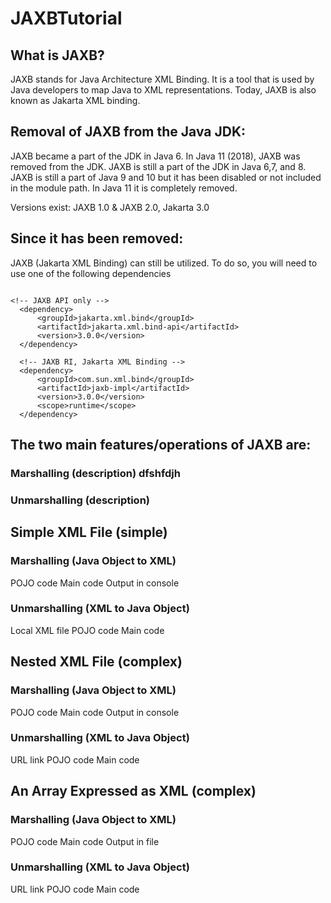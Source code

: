 # JAXBTutorial
## What is JAXB?
JAXB stands for Java Architecture XML Binding. It is a tool that is used by Java developers to map Java to XML representations. Today, JAXB  is also  known as Jakarta XML binding.

## Removal of JAXB from the Java JDK:
JAXB became a part of the JDK in Java 6. In Java 11 (2018), JAXB was removed from the JDK. 
JAXB is still a part of the JDK in Java 6,7, and 8.
JAXB is still a part of Java 9 and 10 but it has been disabled or not included in the module path. 
In Java 11 it is completely removed.

Versions exist:  JAXB 1.0 &  JAXB 2.0, Jakarta 3.0

## Since it has been removed:
JAXB (Jakarta XML Binding) can still be utilized. To do so, you will need to use one of the following dependencies

```

<!-- JAXB API only -->
  <dependency>
      <groupId>jakarta.xml.bind</groupId>
      <artifactId>jakarta.xml.bind-api</artifactId>
      <version>3.0.0</version>
  </dependency>

  <!-- JAXB RI, Jakarta XML Binding -->
  <dependency>
      <groupId>com.sun.xml.bind</groupId>
      <artifactId>jaxb-impl</artifactId>
      <version>3.0.0</version>
      <scope>runtime</scope>
  </dependency>

```


## The two main features/operations of JAXB are:
### Marshalling  (description) dfshfdjh
### Unmarshalling (description)

## Simple XML File (simple)
### Marshalling (Java Object to XML)
POJO code
Main code
Output in console
### Unmarshalling (XML to Java Object)
Local XML file 
POJO code
Main code

## Nested XML File (complex)
### Marshalling (Java Object to XML)
POJO code
Main code
Output in console
### Unmarshalling (XML to Java Object)
URL link
POJO code
Main code

## An Array Expressed as XML (complex)
### Marshalling (Java Object to XML)
POJO code
Main code
Output in file
### Unmarshalling (XML to Java Object)
URL link
POJO code
Main code
